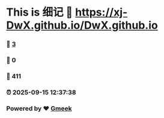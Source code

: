 # This is 细记 :link: https://xj-DwX.github.io/DwX.github.io 
### :page_facing_up: [3](https://xj-DwX.github.io/DwX.github.io/tag.html) 
### :speech_balloon: 0 
### :hibiscus: 411 
### :alarm_clock: 2025-09-15 12:37:38 
### Powered by :heart: [Gmeek](https://github.com/Meekdai/Gmeek)
